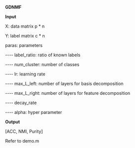 **GDNMF**

**Input**

X: data matrix p * n

Y: label matrix c * n

paras: parameters

---- label_ratio: ratio of known labels

---- num_cluster: number of classes 

---- lr: learning rate

---- max_L_left: number of layers for basis decomposition

---- max_L_right: number of layers for feature decomposition


---- decay_rate

---- alpha: hyper parameter

**Output**

[ACC, NMI, Purity]

Refer to demo.m 

